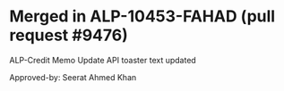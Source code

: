 # Merged in ALP-10453-FAHAD (pull request #9476)

ALP-Credit Memo Update API toaster text updated

Approved-by: Seerat Ahmed Khan

